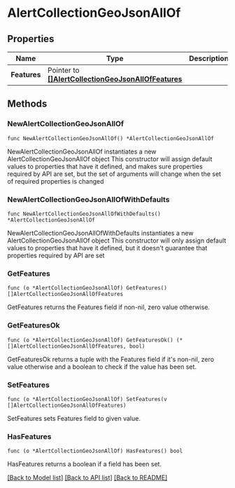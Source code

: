 # AlertCollectionGeoJsonAllOf

## Properties

Name | Type | Description | Notes
------------ | ------------- | ------------- | -------------
**Features** | Pointer to [**[]AlertCollectionGeoJsonAllOfFeatures**](AlertCollectionGeoJsonAllOfFeatures.md) |  | [optional] 

## Methods

### NewAlertCollectionGeoJsonAllOf

`func NewAlertCollectionGeoJsonAllOf() *AlertCollectionGeoJsonAllOf`

NewAlertCollectionGeoJsonAllOf instantiates a new AlertCollectionGeoJsonAllOf object
This constructor will assign default values to properties that have it defined,
and makes sure properties required by API are set, but the set of arguments
will change when the set of required properties is changed

### NewAlertCollectionGeoJsonAllOfWithDefaults

`func NewAlertCollectionGeoJsonAllOfWithDefaults() *AlertCollectionGeoJsonAllOf`

NewAlertCollectionGeoJsonAllOfWithDefaults instantiates a new AlertCollectionGeoJsonAllOf object
This constructor will only assign default values to properties that have it defined,
but it doesn't guarantee that properties required by API are set

### GetFeatures

`func (o *AlertCollectionGeoJsonAllOf) GetFeatures() []AlertCollectionGeoJsonAllOfFeatures`

GetFeatures returns the Features field if non-nil, zero value otherwise.

### GetFeaturesOk

`func (o *AlertCollectionGeoJsonAllOf) GetFeaturesOk() (*[]AlertCollectionGeoJsonAllOfFeatures, bool)`

GetFeaturesOk returns a tuple with the Features field if it's non-nil, zero value otherwise
and a boolean to check if the value has been set.

### SetFeatures

`func (o *AlertCollectionGeoJsonAllOf) SetFeatures(v []AlertCollectionGeoJsonAllOfFeatures)`

SetFeatures sets Features field to given value.

### HasFeatures

`func (o *AlertCollectionGeoJsonAllOf) HasFeatures() bool`

HasFeatures returns a boolean if a field has been set.


[[Back to Model list]](../README.md#documentation-for-models) [[Back to API list]](../README.md#documentation-for-api-endpoints) [[Back to README]](../README.md)


